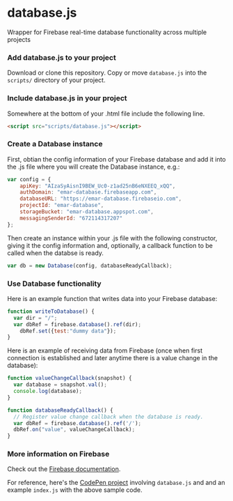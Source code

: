 # database.js
Wrapper for Firebase real-time database functionality across multiple projects

### Add database.js to your project

Download or clone this repository. Copy or move `database.js` into the `scripts/` directory of your project.

### Include database.js in your project

Somewhere at the bottom of your .html file include the following line.

```html
<script src="scripts/database.js"></script>
```

### Create a Database instance

First, obtian the config information of your Firebase database and add it into the .js file where you will create the Database instance, e.g.:
```javascript
var config = {
    apiKey: "AIzaSyAisnI9BEW_Uc0-z1ad25nB6eNXEEQ_xQQ",
    authDomain: "emar-database.firebaseapp.com",
    databaseURL: "https://emar-database.firebaseio.com",
    projectId: "emar-database",
    storageBucket: "emar-database.appspot.com",
    messagingSenderId: "672114317207"
};
```

Then create an instance within your .js file with the following constructor, giving it the config information and, optionally, a callback function to be called when the databse is ready.

```javascript
var db = new Database(config, databaseReadyCallback);
```

### Use Database functionality

Here is an example function that writes data into your Firebase database:

```javascript
function writeToDatabase() {
  var dir = "/";
  var dbRef = firebase.database().ref(dir);
	dbRef.set({test:"dummy data"});
}
```

Here is an example of receiving data from Firebase (once when first connection is established and later anytime there is a value change in the database):

```javascript
function valueChangeCallback(snapshot) {
  var database = snapshot.val();
  console.log(database);
}

function databaseReadyCallback() {
  // Register value change callback when the database is ready.
  var dbRef = firebase.database().ref('/');
  dbRef.on("value", valueChangeCallback);
}
```

### More information on Firebase

Check out the [Firebase documentation](https://firebase.google.com/docs).

For reference, here's the [CodePen project](https://codepen.io/mayacakmak/project/editor/AKazPV) involving `database.js` and and an example `index.js` with the above sample code.
